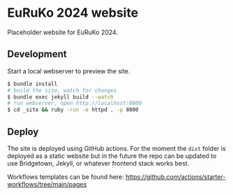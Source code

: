 # EuRuKo 2024 website

Placeholder website for EuRuKo 2024.

## Development

Start a local webserver to preview the site.

```sh
$ bundle install
# build the site, watch for changes
$ bundle exec jekyll build --watch
# run webserver, open http://localhost:8000
$ cd _site && ruby -run -e httpd . -p 8000
```

## Deploy

The site is deployed using GitHub actions. For the moment the `dist` folder is deployed as a static website but in the future the repo can be updated to use Bridgetown, Jekyll, or whatever frontend stack works best.

Workflows templates can be found here: <https://github.com/actions/starter-workflows/tree/main/pages>
